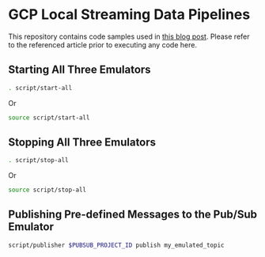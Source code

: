 # GCP Local Streaming Data Pipelines

This repository contains code samples used in [this blog post](https://anthony.culver.dev/posts/using-gcp-emulators). Please refer to the referenced article prior to executing any code here.

## Starting All Three Emulators
```bash
. script/start-all
```

Or

```bash
source script/start-all
```

## Stopping All Three Emulators
```bash
. script/stop-all
```

Or

```bash
source script/stop-all
```

## Publishing Pre-defined Messages to the Pub/Sub Emulator
```bash
script/publisher $PUBSUB_PROJECT_ID publish my_emulated_topic
```
